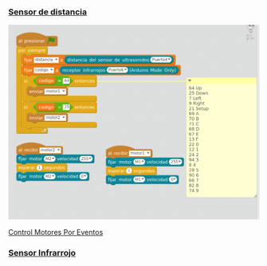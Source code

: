 
### [Sensor de distancia](./SensorDistancia.md)


![CControlRobotsEventosIR](./images/ControlRobotsEventosIR.png)

[Control Motores Por Eventos](../Ejemplos/ControlMotoresPorEventos.sb2)


### [Sensor Infrarrojo](./SensorInfrarrojo.md)